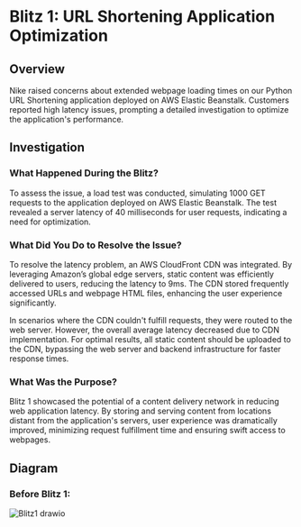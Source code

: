 # Blitz 1: URL Shortening Application Optimization

## Overview

Nike raised concerns about extended webpage loading times on our Python URL Shortening application deployed on AWS Elastic Beanstalk. Customers reported high latency issues, prompting a detailed investigation to optimize the application's performance.

## Investigation

### What Happened During the Blitz?

To assess the issue, a load test was conducted, simulating 1000 GET requests to the application deployed on AWS Elastic Beanstalk. The test revealed a server latency of 40 milliseconds for user requests, indicating a need for optimization.

### What Did You Do to Resolve the Issue?

To resolve the latency problem, an AWS CloudFront CDN was integrated. By leveraging Amazon’s global edge servers, static content was efficiently delivered to users, reducing the latency to 9ms. The CDN stored frequently accessed URLs and webpage HTML files, enhancing the user experience significantly.

In scenarios where the CDN couldn't fulfill requests, they were routed to the web server. However, the overall average latency decreased due to CDN implementation. For optimal results, all static content should be uploaded to the CDN, bypassing the web server and backend infrastructure for faster response times.

### What Was the Purpose?

Blitz 1 showcased the potential of a content delivery network in reducing web application latency. By storing and serving content from locations distant from the application's servers, user experience was dramatically improved, minimizing request fulfillment time and ensuring swift access to webpages.

## Diagram

### Before Blitz 1:

![Blitz1 drawio](https://github.com/belindadunu/Blitz1/assets/139175163/5603abc8-325d-4044-949a-24dc4145bdd7)
